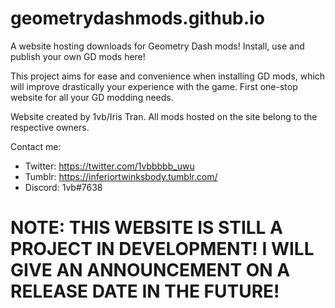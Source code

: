 # geometrydashmods.github.io
 A website hosting downloads for Geometry Dash mods! Install, use and publish your own GD mods here!
 
 This project aims for ease and convenience when installing GD mods, which will improve drastically your experience with the game. First one-stop website for all your GD modding needs.
 
 Website created by 1vb/Iris Tran. All mods hosted on the site belong to the respective owners.
 
 Contact me:
 - Twitter: https://twitter.com/1vbbbbb_uwu
 - Tumblr: https://inferiortwinksbody.tumblr.com/
 - Discord: 1vb#7638

# NOTE: THIS WEBSITE IS STILL A PROJECT IN DEVELOPMENT! I WILL GIVE AN ANNOUNCEMENT ON A RELEASE DATE IN THE FUTURE!